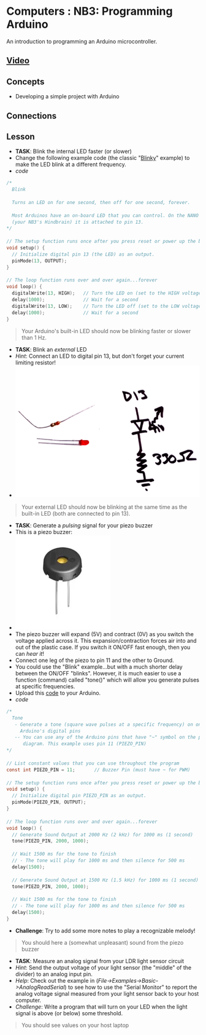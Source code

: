 # Computers : NB3: Programming Arduino
An introduction to programming an Arduino microcontroller.

## [Video](https://vimeo.com/1033810807)

## Concepts
- Developing a simple project with Arduino

## Connections

## Lesson
- **TASK**: Blink the internal LED faster (or slower)
- Change the following example code (the classic "[Blinky](/boxes/computers/arduino/ide/blink/blink.ino)" example) to make the LED blink at a different frequency.
- *code*
```c
/*
  Blink

  Turns an LED on for one second, then off for one second, forever.

  Most Arduinos have an on-board LED that you can control. On the NANO 
  (your NB3's Hindbrain) it is attached to pin 13.
*/

// The setup function runs once after you press reset or power up the board
void setup() {
  // Initialize digital pin 13 (the LED) as an output.
  pinMode(13, OUTPUT);
}

// The loop function runs over and over again...forever
void loop() {
  digitalWrite(13, HIGH);   // Turn the LED on (set to the HIGH voltage level)
  delay(1000);              // Wait for a second
  digitalWrite(13, LOW);    // Turn the LED off (set to the LOW voltage level)
  delay(1000);              // Wait for a second
}
```
> Your Arduino's built-in LED should now be blinking faster or slower than 1 Hz.

- **TASK**: Blink an *external* LED 
- *Hint*: Connect an LED to digital pin 13, but don't forget your current limiting resistor!
- ![LED Driver:400](/boxes/computers/_resources/images/LED_driver_circuit.png)
> Your external LED should now be blinking at the same time as the built-in LED (both are connected to pin 13).

- **TASK**: Generate a *pulsing* signal for your piezo buzzer
- This is a piezo buzzer:
- ![Piezo Buzzer:300](/boxes/computers/_resources/images/piezo_buzzer.png)
- The piezo buzzer will expand (5V) and contract (0V) as you switch the voltage applied across it. This expansion/contraction forces air into and out of the plastic case. If you switch it ON/OFF fast enough, then you can *hear it*!
- Connect one leg of the piezo to pin 11 and the other to Ground.
- You could use the "Blink" example...but with a much shorter delay between the ON/OFF "blinks". However, it is much easier to use a function (command) called "tone()" which will allow you generate pulses at specific frequencies.
- Upload this [code](/boxes/computers/arduino/ide/tone/tone.ino) to your Arduino.
- *code*
```c
/*
  Tone
   - Generate a tone (square wave pulses at a specific frequency) on one of 
     Arduino's digital pins
   -- You can use any of the Arduino pins that have "~" symbol on the pinout
      diagram. This example uses pin 11 (PIEZO_PIN) 
*/

// List constant values that you can use throughout the program
const int PIEZO_PIN = 11;       // Buzzer Pin (must have ~ for PWM)

// The setup function runs once after you press reset or power up the board
void setup() {
  // Initialize digital pin PIEZO_PIN as an output.
  pinMode(PIEZO_PIN, OUTPUT);
}

// The loop function runs over and over again...forever
void loop() {
  // Generate Sound Output at 2000 Hz (2 kHz) for 1000 ms (1 second)
  tone(PIEZO_PIN, 2000, 1000);

  // Wait 1500 ms for the tone to finish 
  // - The tone will play for 1000 ms and then silence for 500 ms
  delay(1500);

  // Generate Sound Output at 1500 Hz (1.5 kHz) for 1000 ms (1 second)
  tone(PIEZO_PIN, 2000, 1000);

  // Wait 1500 ms for the tone to finish 
  // - The tone will play for 1000 ms and then silence for 500 ms
  delay(1500);
}
```
- **Challenge**: Try to add some more notes to play a recognizable melody!
> You should here a (somewhat unpleasant) sound from the piezo buzzer

- **TASK**: Measure an analog signal from your LDR light sensor circuit
- *Hint*: Send the output voltage of your light sensor (the "middle" of the divider) to an analog input pin.
- *Help*: Check out the example in (*File->Examples->Basic->AnalogReadSerial*) to see how to use the "Serial Monitor" to report the analog voltage signal measured from your light sensor back to your host computer.
- *Challenge*: Write a program that will turn on your LED when the light signal is above (or below) some threshold.
> You should see values on your host laptop


